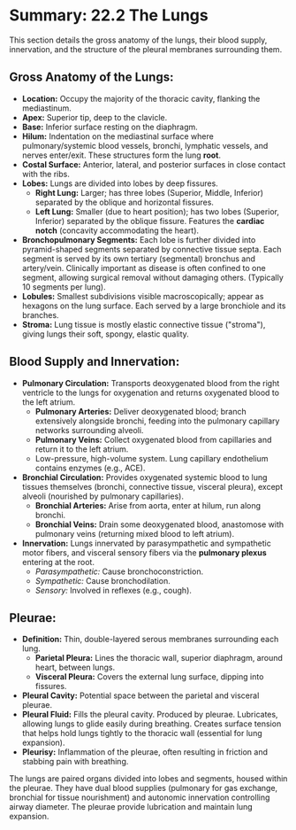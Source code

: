 # Summary: 22.2 The Lungs

This section details the gross anatomy of the lungs, their blood supply, innervation, and the structure of the pleural membranes surrounding them.

## Gross Anatomy of the Lungs:

*   **Location:** Occupy the majority of the thoracic cavity, flanking the mediastinum.
*   **Apex:** Superior tip, deep to the clavicle.
*   **Base:** Inferior surface resting on the diaphragm.
*   **Hilum:** Indentation on the mediastinal surface where pulmonary/systemic blood vessels, bronchi, lymphatic vessels, and nerves enter/exit. These structures form the lung **root**.
*   **Costal Surface:** Anterior, lateral, and posterior surfaces in close contact with the ribs.
*   **Lobes:** Lungs are divided into lobes by deep fissures.
    *   **Right Lung:** Larger; has three lobes (Superior, Middle, Inferior) separated by the oblique and horizontal fissures.
    *   **Left Lung:** Smaller (due to heart position); has two lobes (Superior, Inferior) separated by the oblique fissure. Features the **cardiac notch** (concavity accommodating the heart).
*   **Bronchopulmonary Segments:** Each lobe is further divided into pyramid-shaped segments separated by connective tissue septa. Each segment is served by its own tertiary (segmental) bronchus and artery/vein. Clinically important as disease is often confined to one segment, allowing surgical removal without damaging others. (Typically 10 segments per lung).
*   **Lobules:** Smallest subdivisions visible macroscopically; appear as hexagons on the lung surface. Each served by a large bronchiole and its branches.
*   **Stroma:** Lung tissue is mostly elastic connective tissue ("stroma"), giving lungs their soft, spongy, elastic quality.

## Blood Supply and Innervation:

*   **Pulmonary Circulation:** Transports deoxygenated blood from the right ventricle to the lungs for oxygenation and returns oxygenated blood to the left atrium.
    *   **Pulmonary Arteries:** Deliver deoxygenated blood; branch extensively alongside bronchi, feeding into the pulmonary capillary networks surrounding alveoli.
    *   **Pulmonary Veins:** Collect oxygenated blood from capillaries and return it to the left atrium.
    *   Low-pressure, high-volume system. Lung capillary endothelium contains enzymes (e.g., ACE).
*   **Bronchial Circulation:** Provides oxygenated systemic blood to lung tissues themselves (bronchi, connective tissue, visceral pleura), except alveoli (nourished by pulmonary capillaries).
    *   **Bronchial Arteries:** Arise from aorta, enter at hilum, run along bronchi.
    *   **Bronchial Veins:** Drain some deoxygenated blood, anastomose with pulmonary veins (returning mixed blood to left atrium).
*   **Innervation:** Lungs innervated by parasympathetic and sympathetic motor fibers, and visceral sensory fibers via the **pulmonary plexus** entering at the root.
    *   *Parasympathetic:* Cause bronchoconstriction.
    *   *Sympathetic:* Cause bronchodilation.
    *   *Sensory:* Involved in reflexes (e.g., cough).

## Pleurae:

*   **Definition:** Thin, double-layered serous membranes surrounding each lung.
    *   **Parietal Pleura:** Lines the thoracic wall, superior diaphragm, around heart, between lungs.
    *   **Visceral Pleura:** Covers the external lung surface, dipping into fissures.
*   **Pleural Cavity:** Potential space between the parietal and visceral pleurae.
*   **Pleural Fluid:** Fills the pleural cavity. Produced by pleurae. Lubricates, allowing lungs to glide easily during breathing. Creates surface tension that helps hold lungs tightly to the thoracic wall (essential for lung expansion).
*   **Pleurisy:** Inflammation of the pleurae, often resulting in friction and stabbing pain with breathing.

The lungs are paired organs divided into lobes and segments, housed within the pleurae. They have dual blood supplies (pulmonary for gas exchange, bronchial for tissue nourishment) and autonomic innervation controlling airway diameter. The pleurae provide lubrication and maintain lung expansion.
